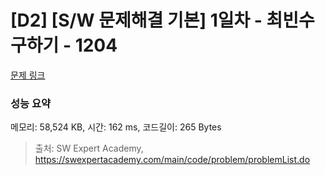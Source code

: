 # [D2] [S/W 문제해결 기본] 1일차 - 최빈수 구하기 - 1204 

[문제 링크](https://swexpertacademy.com/main/code/problem/problemDetail.do?contestProbId=AV13zo1KAAACFAYh) 

### 성능 요약

메모리: 58,524 KB, 시간: 162 ms, 코드길이: 265 Bytes



> 출처: SW Expert Academy, https://swexpertacademy.com/main/code/problem/problemList.do